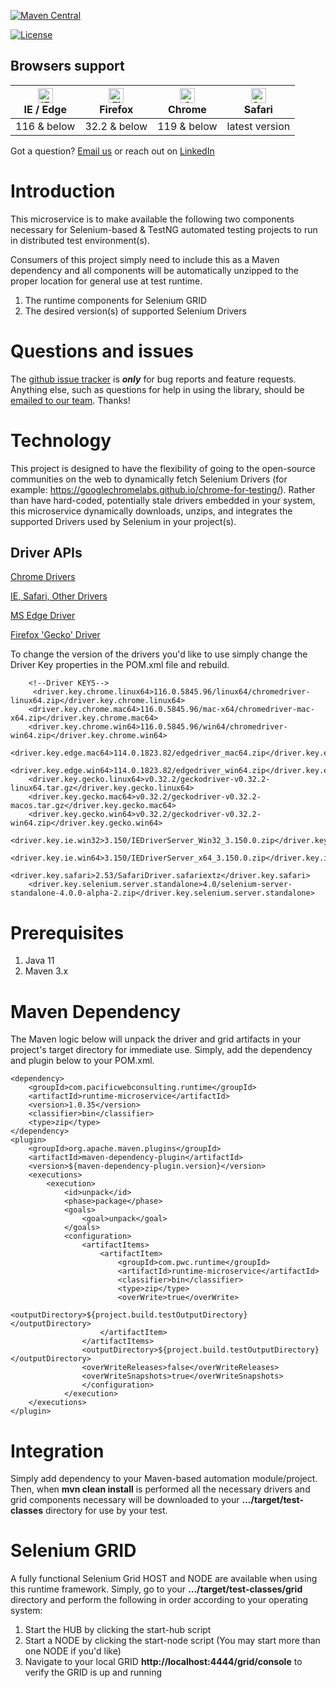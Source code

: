 [![Maven Central](https://img.shields.io/maven-central/v/com.pacificwebconsulting.runtime/runtime-microservice.svg)](https://img.shields.io/maven-central/v/com.pacificwebconsulting.runtime/runtime-microservice.svg)

[![License](https://img.shields.io/badge/License-BSD%203--Clause-blue.svg)](https://opensource.org/licenses/BSD-3-Clause)

## Browsers support

| [<img src="https://raw.githubusercontent.com/alrra/browser-logos/master/src/edge/edge_48x48.png" alt="IE / Edge" width="24px" height="24px" />](http://godban.github.io/browsers-support-badges/)<br/>IE / Edge | [<img src="https://raw.githubusercontent.com/alrra/browser-logos/master/src/firefox/firefox_48x48.png" alt="Firefox" width="24px" height="24px" />](http://godban.github.io/browsers-support-badges/)<br/>Firefox | [<img src="https://raw.githubusercontent.com/alrra/browser-logos/master/src/chrome/chrome_48x48.png" alt="Chrome" width="24px" height="24px" />](http://godban.github.io/browsers-support-badges/)<br/>Chrome | [<img src="https://raw.githubusercontent.com/alrra/browser-logos/master/src/safari/safari_48x48.png" alt="Safari" width="24px" height="24px" />](http://godban.github.io/browsers-support-badges/)<br/>Safari |
|-----------------------------------------------------------------------------------------------------------------------------------------------------------------------------------------------------------------|-------------------------------------------------------------------------------------------------------------------------------------------------------------------------------------------------------------------|---------------------------------------------------------------------------------------------------------------------------------------------------------------------------------------------------------------|---------------------------------------------------------------------------------------------------------------------------------------------------------------------------------------------------------------|
| 116 & below                                                                                                                                                                                                     | 32.2 & below                                                                                                                                                                                                      | 119 & below                                                                                                                                                                                                   | latest version                                                                                                                                                                                                |


Got a question?  [Email us](http://www.pacificwebconsulting.com/contact/) or reach out on [LinkedIn](https://www.linkedin.com/in/alombardo/) 

# Introduction

This microservice is to make available the following two components necessary for Selenium-based & TestNG automated testing projects to run in distributed test environment(s).  

Consumers of this project simply need to include this as a Maven dependency and all components will be automatically unzipped to the proper location for general use at test runtime.
  
  1. The runtime components for Selenium GRID
  2. The desired version(s) of supported Selenium Drivers
  
# Questions and issues

The [github issue tracker](https://github.com/AnthonyL22/runtime-microservice/issues) is **_only_** for bug reports and 
feature requests. Anything else, such as questions for help in using the library, should be [emailed to our team](http://www.pacificwebconsulting.com/contact/).  Thanks!

# Technology

This project is designed to have the flexibility of going to the open-source communities on the web to dynamically fetch 
Selenium Drivers (for example: https://googlechromelabs.github.io/chrome-for-testing/).  Rather than have hard-coded, potentially 
stale drivers embedded in your system, this microservice dynamically downloads, unzips, and integrates the supported 
Drivers used by Selenium in your project(s).  

## Driver APIs

[Chrome Drivers](https://googlechromelabs.github.io/chrome-for-testing/) 

[IE, Safari, Other Drivers](http://selenium-release.storage.googleapis.com/) 

[MS Edge Driver](https://developer.microsoft.com/en-us/microsoft-edge/tools/webdriver/)
 
[Firefox 'Gecko' Driver](https://github.com/mozilla/geckodriver/releases/) 
    
To change the version of the drivers you'd like to use simply change the Driver Key properties in the POM.xml file and 
rebuild.
 
```
    <!--Driver KEYS-->
     <driver.key.chrome.linux64>116.0.5845.96/linux64/chromedriver-linux64.zip</driver.key.chrome.linux64>
    <driver.key.chrome.mac64>116.0.5845.96/mac-x64/chromedriver-mac-x64.zip</driver.key.chrome.mac64>
    <driver.key.chrome.win64>116.0.5845.96/win64/chromedriver-win64.zip</driver.key.chrome.win64>
    <driver.key.edge.mac64>114.0.1823.82/edgedriver_mac64.zip</driver.key.edge.mac64>
    <driver.key.edge.win64>114.0.1823.82/edgedriver_win64.zip</driver.key.edge.win64>
    <driver.key.gecko.linux64>v0.32.2/geckodriver-v0.32.2-linux64.tar.gz</driver.key.gecko.linux64>
    <driver.key.gecko.mac64>v0.32.2/geckodriver-v0.32.2-macos.tar.gz</driver.key.gecko.mac64>
    <driver.key.gecko.win64>v0.32.2/geckodriver-v0.32.2-win64.zip</driver.key.gecko.win64>
    <driver.key.ie.win32>3.150/IEDriverServer_Win32_3.150.0.zip</driver.key.ie.win32>
    <driver.key.ie.win64>3.150/IEDriverServer_x64_3.150.0.zip</driver.key.ie.win64>
    <driver.key.safari>2.53/SafariDriver.safariextz</driver.key.safari>
    <driver.key.selenium.server.standalone>4.0/selenium-server-standalone-4.0.0-alpha-2.zip</driver.key.selenium.server.standalone>
```

# Prerequisites

1. Java 11
2. Maven 3.x

# Maven Dependency

The Maven logic below will unpack the driver and grid artifacts in your project's target directory for immediate use.  Simply,
 add the dependency and plugin below to your POM.xml.

```
<dependency>
    <groupId>com.pacificwebconsulting.runtime</groupId>
    <artifactId>runtime-microservice</artifactId>
    <version>1.0.35</version>
    <classifier>bin</classifier>
    <type>zip</type>
</dependency>
<plugin>
    <groupId>org.apache.maven.plugins</groupId>
    <artifactId>maven-dependency-plugin</artifactId>
    <version>${maven-dependency-plugin.version}</version>
    <executions>
        <execution>
            <id>unpack</id>
            <phase>package</phase>
            <goals>
                <goal>unpack</goal>
            </goals>
            <configuration>
                <artifactItems>
                    <artifactItem>
                        <groupId>com.pwc.runtime</groupId>
                        <artifactId>runtime-microservice</artifactId>
                        <classifier>bin</classifier>
                        <type>zip</type>
                        <overWrite>true</overWrite>
                        <outputDirectory>${project.build.testOutputDirectory}</outputDirectory>
                    </artifactItem>
                </artifactItems>
                <outputDirectory>${project.build.testOutputDirectory}</outputDirectory>
                <overWriteReleases>false</overWriteReleases>
                <overWriteSnapshots>true</overWriteSnapshots>
                </configuration>
            </execution>
    </executions>
</plugin>
```

# Integration

Simply add dependency to your Maven-based automation module/project.  Then, when **mvn clean install** is performed all
the necessary drivers and grid components necessary will be downloaded to your **.../target/test-classes** directory
for use by your test.

# Selenium GRID

A fully functional Selenium Grid HOST and NODE are available when using this runtime framework.  Simply, go to your
**.../target/test-classes/grid** directory and perform the following in order according to your operating system:

  1. Start the HUB by clicking the start-hub script
  2. Start a NODE by clicking the start-node script (You may start more than one NODE if you'd like)
  3. Navigate to your local GRID **http://localhost:4444/grid/console** to verify the GRID is up and running
